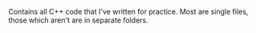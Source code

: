Contains all C++ code that I've written for practice. Most are single files, those which aren't are in separate folders.
